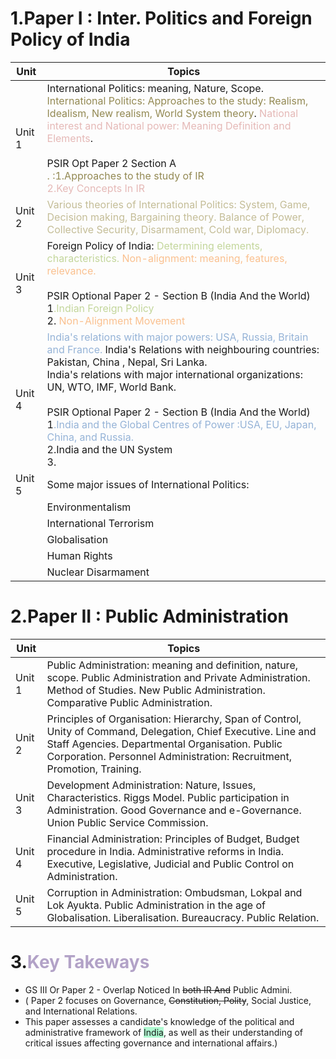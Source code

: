 # 1.Paper I : Inter. Politics and Foreign Policy of India

| Unit   | Topics                                                                                                                                                                                                                                                                                                                                                                                                                                                                                                                                              |
| ------ | --------------------------------------------------------------------------------------------------------------------------------------------------------------------------------------------------------------------------------------------------------------------------------------------------------------------------------------------------------------------------------------------------------------------------------------------------------------------------------------------------------------------------------------------------- |
| Unit 1 | International Politics: meaning, Nature, Scope. <font color="#938953">International Politics: Approaches to the study: </font><font color="#938953">Realism, Idealism, New realism, World System theory</font>. <font color="#e5b9b7">National interest and National power: Meaning Definition and Elements</font>.<br><br>PSIR Opt Paper 2 Section A<br><font color="#938953">. :1.Approaches to the study of IR</font><br>                 <font color="#e5b9b7">2.Key Concepts In IR</font>                                                      |
| Unit 2 | <font color="#c4bd97">Various theories of International Politics: System, Game, Decision making, Bargaining theory. Balance of Power, Collective Security, Disarmament, Cold war, Diplomacy.</font>                                                                                                                                                                                                                                                                                                                                                 |
| Unit 3 | Foreign Policy of India: <font color="#c3d69b">Determining elements, characteristics.</font> <font color="#fac08f">Non-alignment: meaning, features, relevance.</font><br><br>PSIR Optional Paper 2 - Section B (India And the World) <br>1<font color="#c3d69b">.Indian Foreign Policy </font><br>2. <font color="#fac08f">Non-Alignment Movement</font>                                                                                                                                                                                           |
| Unit 4 | <font color="#95b3d7">India's relations with major powers: USA, Russia, Britain and France.         </font>                                           India's Relations with neighbouring countries: Pakistan, China , Nepal, Sri Lanka. <br>India's relations with major international organizations: UN, WTO, IMF, World Bank.<br><br>PSIR Optional Paper 2 - Section B (India And the World) <br>1<font color="#95b3d7">.India and the Global Centres of Power :USA, EU, Japan, China, and Russia.</font><br>2.India and the UN System<br>3.<br> |
| Unit 5 | Some major issues of International Politics:                                                                                                                                                                                                                                                                                                                                                                                                                                                                                                        |
|        | Environmentalism                                                                                                                                                                                                                                                                                                                                                                                                                                                                                                                                    |
|        | International Terrorism                                                                                                                                                                                                                                                                                                                                                                                                                                                                                                                             |
|        | Globalisation                                                                                                                                                                                                                                                                                                                                                                                                                                                                                                                                       |
|        | Human Rights                                                                                                                                                                                                                                                                                                                                                                                                                                                                                                                                        |
|        | Nuclear Disarmament                                                                                                                                                                                                                                                                                                                                                                                                                                                                                                                                 |
# 2.Paper II : Public Administration 

| Unit | Topics |
|------|--------|
| Unit 1 | Public Administration: meaning and definition, nature, scope. Public Administration and Private Administration. Method of Studies. New Public Administration. Comparative Public Administration. |
| Unit 2 | Principles of Organisation: Hierarchy, Span of Control, Unity of Command, Delegation, Chief Executive. Line and Staff Agencies. Departmental Organisation. Public Corporation. Personnel Administration: Recruitment, Promotion, Training. |
| Unit 3 | Development Administration: Nature, Issues, Characteristics. Riggs Model. Public participation in Administration. Good Governance and e-Governance. Union Public Service Commission. |
| Unit 4 | Financial Administration: Principles of Budget, Budget procedure in India. Administrative reforms in India. Executive, Legislative, Judicial and Public Control on Administration. |
| Unit 5 | Corruption in Administration: Ombudsman, Lokpal and Lok Ayukta. Public Administration in the age of Globalisation. Liberalisation. Bureaucracy. Public Relation. |
# 3.<font color="#b2a2c7">Key Takeways </font>

- GS III Or Paper 2  -  Overlap Noticed In ~~both IR And~~ Public Admini. 
- ( Paper 2 focuses on Governance, ~~Constitution, Polity~~, Social Justice, and International Relations. 
- This paper assesses a candidate's knowledge of the political and administrative framework of <span style="background:#affad1">India</span>, as well as their understanding of critical issues affecting governance and international affairs.)
